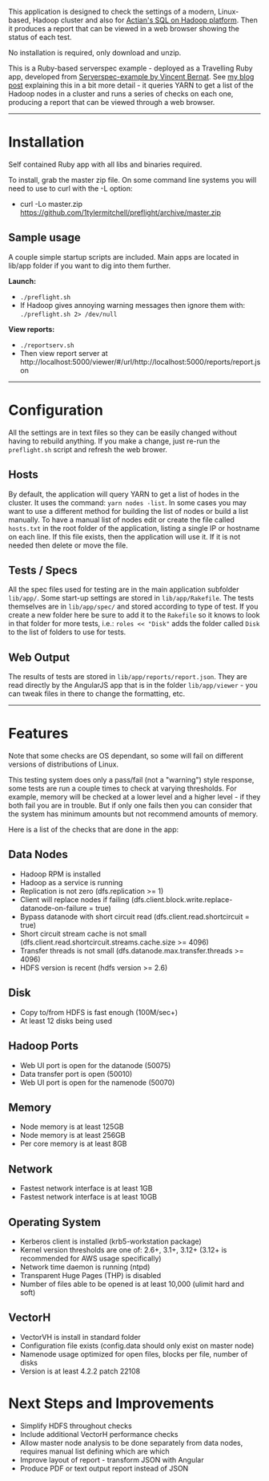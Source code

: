 This application is designed to check the settings of a modern, Linux-based, Hadoop cluster and also for [Actian's SQL on Hadoop platform](http://www.actian.com/products/analytics-platform/vortex-sql-hadoop-analytics/).  Then it produces a report that can be viewed in a web browser showing the status of each test.

No installation is required, only download and unzip.

This is a Ruby-based serverspec example - deployed as a Travelling Ruby app, developed from [ Serverspec-example by Vincent Bernat](https://github.com/vincentbernat/serverspec-example).  See [my blog post](http://www.makedatauseful.com/serverspec-checks-settings-on-a-hadoop-cluster/) explaining this in a bit more detail - it queries YARN to get a list of the Hadoop nodes in a cluster and runs a series of checks on each one, producing a report that can be viewed through a web browser.

----------
# Installation #
Self contained Ruby app with all libs and binaries required.

To install, grab the master zip file.  On some command line systems you will need to use to curl with the -L option:

 * curl -Lo master.zip https://github.com/1tylermitchell/preflight/archive/master.zip
  
## Sample usage ##
A couple simple startup scripts are included.  Main apps are located in lib/app folder if you want to dig into them further.

**Launch:**

  * `./preflight.sh`
  * If Hadoop gives annoying warning messages then ignore them with: `./preflight.sh 2> /dev/null`
  
**View reports:**

  * `./reportserv.sh`
  * Then view report server at http://localhost:5000/viewer/#/url/http://localhost:5000/reports/report.json 

------------
# Configuration #

All the settings are in text files so they can be easily changed without having to rebuild anything.  If you make a change, just re-run the `preflight.sh` script and refresh the web brower.

## Hosts ##
By default, the application will query YARN to get a list of hodes in the cluster.  It uses the command: `yarn nodes -list`.  In some cases you may want to use a different method for building the list of nodes or build a list manually.  To have a manual list of nodes edit or create the file called `hosts.txt` in the root folder of the application, listing a single IP or hostname on each line.  If this file exists, then the application will use it.  If it is not needed then delete or move the file.

## Tests / Specs ##
All the spec files used for testing are in the main application subfolder `lib/app/`.  Some start-up settings are stored in `lib/app/Rakefile`.  The tests themselves are in `lib/app/spec/` and stored according to type of test.  If you create a new folder here be sure to add it to the `Rakefile` so it knows to look in that folder for more tests, i.e.:  `roles << "Disk"` adds the folder called `Disk` to the list of folders to use for tests.

## Web Output ##
The results of tests are stored in `lib/app/reports/report.json`.  They are read directly by the AngularJS app that is in the folder `lib/app/viewer` - you can tweak files in there to change the formatting, etc.

--------------
# Features #
Note that some checks are OS dependant, so some will fail on different versions of distributions of Linux.  

This testing system does only a pass/fail (not a "warning") style response, some tests are run a couple times to check at varying thresholds.  For example, memory will be checked at a lower level and a higher level - if they both fail you are in trouble.  But if only one fails then you can consider that the system has minimum amounts but not recommend amounts of memory.

Here is a list of the checks that are done in the app:

## Data Nodes ##
 * Hadoop RPM is installed
 * Hadoop as a service is running
 * Replication is not zero (dfs.replication >= 1)
 * Client will replace nodes if failing (dfs.client.block.write.replace-datanode-on-failure = true)
 * Bypass datanode with short circuit read (dfs.client.read.shortcircuit = true)
 * Short circuit stream cache is not small (dfs.client.read.shortcircuit.streams.cache.size >= 4096)
 * Transfer threads is not small (dfs.datanode.max.transfer.threads >= 4096)
 * HDFS version is recent (hdfs version >= 2.6)

## Disk ##
 * Copy to/from HDFS is fast enough (100M/sec+)
 * At least 12 disks being used

## Hadoop Ports ##
 * Web UI port is open for the datanode (50075)
 * Data transfer port is open (50010)
 * Web UI port is open for the namenode (50070)

## Memory ##
 * Node memory is at least 125GB
 * Node memory is at least 256GB
 * Per core memory is at least 8GB

## Network ##
 * Fastest network interface is at least 1GB
 * Fastest network interface is at least 10GB
 
## Operating System ##
 * Kerberos client is installed (krb5-workstation package)
 * Kernel version thresholds are one of: 2.6+, 3.1+, 3.12+ (3.12+ is recommended for AWS usage specifically)
 * Network time daemon is running (ntpd)
 * Transparent Huge Pages (THP) is disabled
 * Number of files able to be opened is at least 10,000 (ulimit hard and soft)

## VectorH ##
 * VectorVH is install in standard folder
 * Configuration file exists (config.data should only exist on master node)
 * Namenode usage optimized for open files, blocks per file, number of disks
 * Version is at least 4.2.2 patch 22108

# Next Steps and Improvements #
 * Simplify HDFS throughout checks 
 * Include additional VectorH performance checks
 * Allow master node analysis to be done separately from data nodes, requires manual list defining which are which
 * Improve layout of report - transform JSON with Angular
 * Produce PDF or text output report instead of JSON
